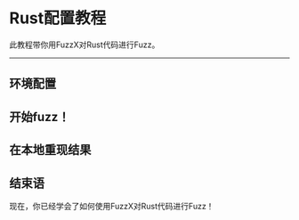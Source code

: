 
# Rust配置教程

此教程带你用FuzzX对Rust代码进行Fuzz。

---

## 环境配置



## 开始fuzz！


## 在本地重现结果


## 结束语

现在，你已经学会了如何使用FuzzX对Rust代码进行Fuzz！

